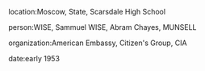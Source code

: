 location:Moscow, State, Scarsdale High School

person:WISE, Sammuel WISE, Abram Chayes, MUNSELL

organization:American Embassy, Citizen's Group, CIA

date:early 1953

